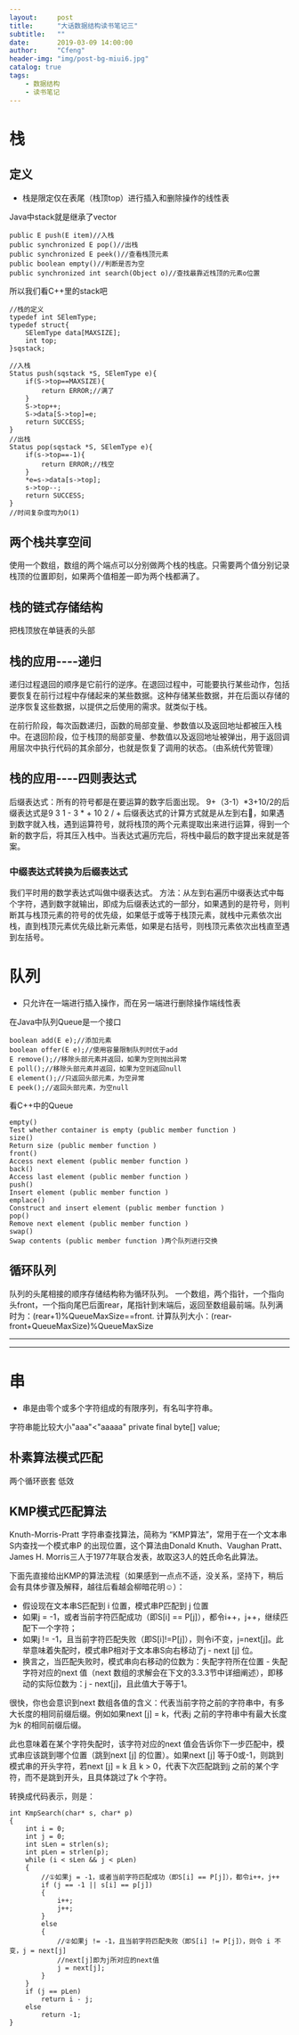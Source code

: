 ```yaml
---
layout:     post
title:      "大话数据结构读书笔记三"
subtitle:   ""
date:       2019-03-09 14:00:00
author:     "Cfeng"
header-img: "img/post-bg-miui6.jpg"
catalog: true
tags:
    - 数据结构
    - 读书笔记
---
```

# 栈
## 定义
* 栈是限定仅在表尾（栈顶top）进行插入和删除操作的线性表

Java中stack就是继承了vector
```
public E push(E item)//入栈
public synchronized E pop()//出栈
public synchronized E peek()//查看栈顶元素
public boolean empty()//判断是否为空
public synchronized int search(Object o)//查找最靠近栈顶的元素o位置
```
所以我们看C++里的stack吧
```
//栈的定义
typedef int SElemType;
typedef struct{
    SElemType data[MAXSIZE];
    int top;
}sqstack;

//入栈
Status push(sqstack *S, SElemType e){
    if(S->top==MAXSIZE){
        return ERROR;//满了
    }
    S->top++;
    S->data[S->top]=e;
    return SUCCESS;
}
//出栈
Status pop(sqstack *S, SElemType e){
    if(s->top==-1){
        return ERROR;//栈空
    }
    *e=s->data[s->top];
    s->top--;
    return SUCCESS;
}
//时间复杂度均为O(1)
```
## 两个栈共享空间
使用一个数组，数组的两个端点可以分别做两个栈的栈底。只需要两个值分别记录栈顶的位置即刻，如果两个值相差一即为两个栈都满了。

## 栈的链式存储结构
把栈顶放在单链表的头部

## 栈的应用----递归
递归过程退回的顺序是它前行的逆序。在退回过程中，可能要执行某些动作，包括要恢复在前行过程中存储起来的某些数据。这种存储某些数据，并在后面以存储的逆序恢复这些数据，以提供之后使用的需求。就类似于栈。

在前行阶段，每次函数递归，函数的局部变量、参数值以及返回地址都被压入栈中。在退回阶段，位于栈顶的局部变量、参数值以及返回地址被弹出，用于返回调用层次中执行代码的其余部分，也就是恢复了调用的状态。（由系统代劳管理）

## 栈的应用----四则表达式
后缀表达式：所有的符号都是在要运算的数字后面出现。
9+（3-1）*3+10/2的后缀表达式是9 3 1 - 3 * + 10 2 / +
后缀表达式的计算方式就是从左到右🏪，如果遇到数字就入栈，遇到运算符号，就将栈顶的两个元素提取出来进行运算，得到一个新的数字后，将其压入栈中。当表达式遍历完后，将栈中最后的数字提出来就是答案。

### 中缀表达式转换为后缀表达式
我们平时用的数学表达式叫做中缀表达式。
方法：从左到右遍历中缀表达式中每个字符，遇到数字就输出，即成为后缀表达式的一部分，如果遇到的是符号，则判断其与栈顶元素的符号的优先级，如果低于或等于栈顶元素，就栈中元素依次出栈，直到栈顶元素优先级比新元素低，如果是右括号，则栈顶元素依次出栈直至遇到左括号。

# 队列
* 只允许在一端进行插入操作，而在另一端进行删除操作端线性表

在Java中队列Queue是一个接口
```
boolean add(E e);//添加元素
boolean offer(E e);//使用容量限制队列时优于add
E remove();//移除头部元素并返回，如果为空则抛出异常
E poll();//移除头部元素并返回，如果为空则返回null
E element();//只返回头部元素，为空异常
E peek();//返回头部元素，为空null
```
看C++中的Queue
```
empty()
Test whether container is empty (public member function )
size()
Return size (public member function )
front()
Access next element (public member function )
back()
Access last element (public member function )
push()
Insert element (public member function )
emplace() 
Construct and insert element (public member function )
pop()
Remove next element (public member function )
swap() 
Swap contents (public member function )两个队列进行交换
```
## 循环队列
队列的头尾相接的顺序存储结构称为循环队列。
一个数组，两个指针，一个指向头front，一个指向尾巴后面rear，尾指针到末端后，返回至数组最前端。队列满时为：(rear+1)%QueueMaxSize==front.
计算队列大小：(rear-front+QueueMaxSize)%QueueMaxSize
***
***
# 串
* 串是由零个或多个字符组成的有限序列，有名叫字符串。

字符串能比较大小"aaa"<"aaaaa"
private final byte[] value;

## 朴素算法模式匹配
两个循环嵌套
低效

## KMP模式匹配算法
Knuth-Morris-Pratt 字符串查找算法，简称为 “KMP算法”，常用于在一个文本串S内查找一个模式串P 的出现位置，这个算法由Donald Knuth、Vaughan Pratt、James H. Morris三人于1977年联合发表，故取这3人的姓氏命名此算法。

下面先直接给出KMP的算法流程（如果感到一点点不适，没关系，坚持下，稍后会有具体步骤及解释，越往后看越会柳暗花明☺）：
* 假设现在文本串S匹配到 i 位置，模式串P匹配到 j 位置
* 如果j = -1，或者当前字符匹配成功（即S[i] == P[j]），都令i++，j++，继续匹配下一个字符；
* 如果j != -1，且当前字符匹配失败（即S[i]!=P[j]），则令i不变，j=next[j]。此举意味着失配时，模式串P相对于文本串S向右移动了j - next [j] 位。
* 换言之，当匹配失败时，模式串向右移动的位数为：失配字符所在位置 - 失配字符对应的next 值（next 数组的求解会在下文的3.3.3节中详细阐述），即移动的实际位数为：j - next[j]，且此值大于等于1。

很快，你也会意识到next 数组各值的含义：代表当前字符之前的字符串中，有多大长度的相同前缀后缀。例如如果next [j] = k，代表j 之前的字符串中有最大长度为k 的相同前缀后缀。

此也意味着在某个字符失配时，该字符对应的next 值会告诉你下一步匹配中，模式串应该跳到哪个位置（跳到next [j] 的位置）。如果next [j] 等于0或-1，则跳到模式串的开头字符，若next [j] = k 且 k > 0，代表下次匹配跳到j 之前的某个字符，而不是跳到开头，且具体跳过了k 个字符。

转换成代码表示，则是：
```
int KmpSearch(char* s, char* p)
{
	int i = 0;
	int j = 0;
	int sLen = strlen(s);
	int pLen = strlen(p);
	while (i < sLen && j < pLen)
	{
		//①如果j = -1，或者当前字符匹配成功（即S[i] == P[j]），都令i++，j++    
		if (j == -1 || s[i] == p[j])
		{
			i++;
			j++;
		}
		else
		{
			//②如果j != -1，且当前字符匹配失败（即S[i] != P[j]），则令 i 不变，j = next[j]    
			//next[j]即为j所对应的next值      
			j = next[j];
		}
	}
	if (j == pLen)
		return i - j;
	else
		return -1;
}
```



